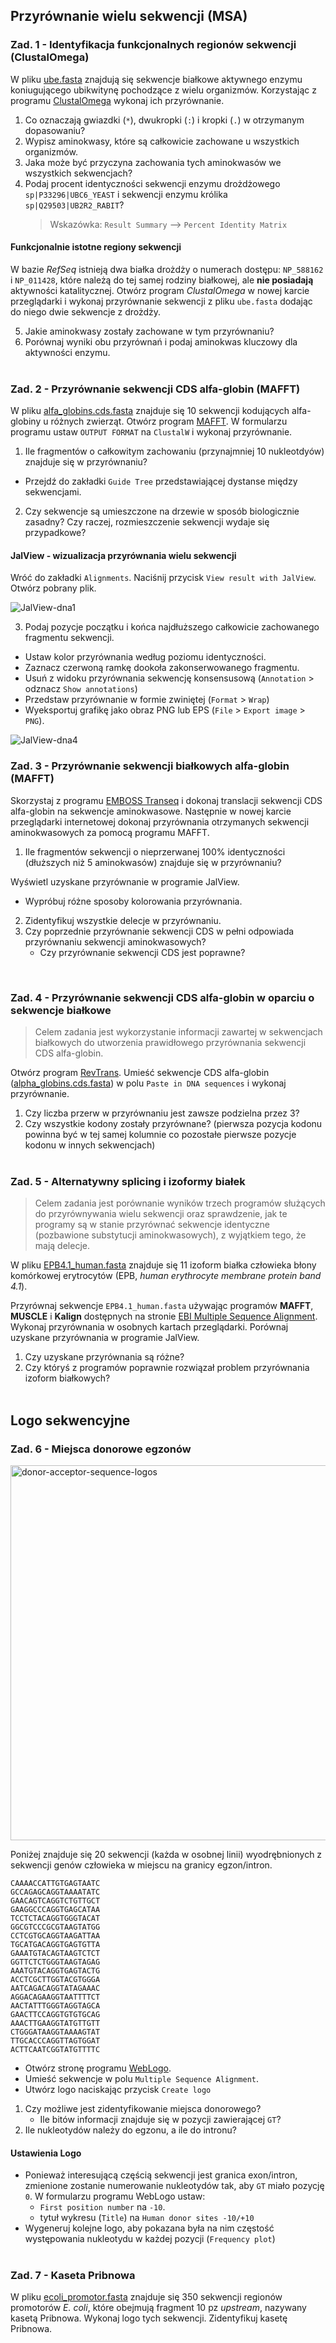 ## Przyrównanie wielu sekwencji (MSA)

### Zad. 1 - Identyfikacja funkcjonalnych regionów sekwencji (ClustalOmega)
W pliku [ube.fasta](./data/ube.fasta) znajdują się sekwencje białkowe aktywnego enzymu koniugującego ubikwitynę pochodzące z wielu organizmów. Korzystając z programu [ClustalOmega](http://www.ebi.ac.uk/Tools/msa/) wykonaj ich przyrównanie.

1. Co oznaczają gwiazdki (`*`), dwukropki (`:`) i kropki (`.`) w otrzymanym dopasowaniu?
2. Wypisz aminokwasy, które są całkowicie zachowane u wszystkich organizmów.
3. Jaka może być przyczyna zachowania tych aminokwasów we wszystkich sekwencjach?
4. Podaj procent identyczności sekwencji enzymu drożdżowego `sp|P33296|UBC6_YEAST` i sekwencji enzymu królika `sp|Q29503|UB2R2_RABIT`?
   > Wskazówka: `Result Summary` –> `Percent Identity Matrix`

#### Funkcjonalnie istotne regiony sekwencji

W bazie *RefSeq* istnieją dwa białka drożdży o numerach dostępu: `NP_588162` i `NP_011428`, które należą do tej samej rodziny białkowej, ale **nie posiadają** aktywności katalitycznej. Otwórz program *ClustalOmega* w nowej karcie przeglądarki i wykonaj przyrównanie sekwencji z pliku `ube.fasta` dodając do niego dwie sekwencje z drożdży.

5. Jakie aminokwasy zostały zachowane w tym przyrównaniu?
6. Porównaj wyniki obu przyrównań i podaj aminokwas kluczowy dla aktywności enzymu.
<br/><br/>

### Zad. 2 - Przyrównanie sekwencji CDS alfa-globin (MAFFT)
W pliku [alfa_globins.cds.fasta](./data/alpha_globins.cds.fasta) znajduje się 10 sekwencji kodujących alfa-globiny u różnych zwierząt. Otwórz program [MAFFT](http://www.ebi.ac.uk/Tools/msa/). W formularzu programu ustaw `OUTPUT FORMAT` na `ClustalW` i wykonaj przyrównanie.

1. Ile fragmentów o całkowitym zachowaniu (przynajmniej 10 nukleotdyów) znajduje się w przyrównaniu?

* Przejdź do zakładki `Guide Tree` przedstawiającej dystanse między sekwencjami. 

2. Czy sekwencje są umieszczone na drzewie w sposób biologicznie zasadny? Czy raczej, rozmieszczenie sekwencji wydaje się przypadkowe?

#### JalView - wizualizacja przyrównania wielu sekwencji
Wróć do zakładki `Alignments`. Naciśnij przycisk `View result with JalView`. Otwórz pobrany plik.

<img src="./images/JalView-dna1.png" alt="JalView-dna1">

3. Podaj pozycje początku i końca najdłuższego całkowicie zachowanego fragmentu sekwencji.

* Ustaw kolor przyrównania według poziomu identyczności.
* Zaznacz czerwoną ramkę dookoła zakonserwowanego fragmentu.
* Usuń z widoku przyrównania sekwencję konsensusową (`Annotation` > odznacz `Show annotations`)
* Przedstaw przyrównanie w formie zwiniętej (`Format` > `Wrap`)
* Wyeksportuj grafikę jako obraz PNG lub EPS (`File` > `Export image` > `PNG`).

<img src="./images/JalView-dna4.png" alt="JalView-dna4">
<br/>

### Zad. 3 - Przyrównanie sekwencji białkowych alfa-globin (MAFFT)
Skorzystaj z programu [EMBOSS Transeq](https://www.ebi.ac.uk/Tools/st/emboss_transeq/) i dokonaj translacji sekwencji CDS alfa-globin na sekwencje aminokwasowe. Następnie w nowej karcie przeglądarki internetowej dokonaj przyrównania otrzymanych sekwencji aminokwasowych za pomocą programu MAFFT.

1. Ile fragmentów sekwencji o nieprzerwanej 100% identyczności (dłuższych niż 5 aminokwasów) znajduje się w przyrównaniu?

Wyświetl uzyskane przyrównanie w programie JalView.
* Wypróbuj różne sposoby kolorowania przyrównania.

2. Zidentyfikuj wszystkie delecje w przyrównaniu.
3. Czy poprzednie przyrównanie sekwencji CDS w pełni odpowiada przyrównaniu sekwencji aminokwasowych?
   * Czy przyrównanie sekwencji CDS jest poprawne?
<br/>

### Zad. 4 - Przyrównanie sekwencji CDS alfa-globin w oparciu o sekwencje białkowe
> Celem zadania jest wykorzystanie informacji zawartej w sekwencjach białkowych do utworzenia prawidłowego przyrównania sekwencji CDS alfa-globin.

Otwórz program [RevTrans](http://www.cbs.dtu.dk/services/RevTrans-2.0/web/). Umieść sekwencje CDS alfa-globin ([alpha_globins.cds.fasta](./data/alpha_globins.cds.fasta)) w polu `Paste in DNA sequences` i wykonaj przyrównanie.

1. Czy liczba przerw w przyrównaniu jest zawsze podzielna przez 3?
2. Czy wszystkie kodony zostały przyrównane? (pierwsza pozycja kodonu powinna być w tej samej kolumnie co pozostałe pierwsze pozycje kodonu w innych sekwencjach)
<br/><br/>


### Zad. 5 - Alternatywny splicing i izoformy białek
> Celem zadania jest porównanie wyników trzech programów służących do przyrównywania wielu sekwencji oraz sprawdzenie, jak te programy są w stanie przyrównać sekwencje identyczne (pozbawione substytucji aminokwasowych), z wyjątkiem tego, że mają delecje.

W pliku [EPB4.1_human.fasta](./data/EPB4.1_human.fasta) znajduje się 11 izoform białka człowieka 
błony komórkowej erytrocytów (EPB, *human erythrocyte membrane protein band 4.1*).

Przyrównaj sekwencje `EPB4.1_human.fasta` używając programów **MAFFT**, **MUSCLE** i **Kalign** dostępnych na stronie [EBI Multiple Sequence Alignment](https://www.ebi.ac.uk/Tools/msa/). Wykonaj przyrównania w osobnych kartach przeglądarki. Porównaj uzyskane przyrównania w programie JalView.

1. Czy uzyskane przyrównania są różne?
2. Czy któryś z programów poprawnie rozwiązał problem przyrównania izoform białkowych?
<br/><br/>


## Logo sekwencyjne

### Zad. 6 - Miejsca donorowe egzonów
<img src="./images/donor-acceptor-sequence-logos.png" alt="donor-acceptor-sequence-logos" width="600px">

Poniżej znajduje się 20 sekwencji (każda w osobnej linii) wyodrębnionych z sekwencji genów człowieka w miejscu na granicy egzon/intron.

```
CAAAACCATTGTGAGTAATC
GCCAGAGCAGGTAAAATATC
GAACAGTCAGGTCTGTTGCT
GAAGGCCCAGGTGAGCATAA
TCCTCTACAGGTGGGTACAT
GGCGTCCCGCGTAAGTATGG
CCTCGTGCAGGTAAGATTAA
TGCATGACAGGTGAGTGTTA
GAAATGTACAGTAAGTCTCT
GGTTCTCTGGGTAAGTAGAG
AAATGTACAGGTGAGTACTG
ACCTCGCTTGGTACGTGGGA
AATCAGACAGGTATAGAAAC
AGGACAGAAGGTAATTTTCT
AACTATTTGGGTAGGTAGCA
GAACTTCCAGGTGTGTGCAG
AAACTTGAAGGTATGTTGTT
CTGGGATAAGGTAAAAGTAT
TTGCACCCAGGTTAGTGGAT
ACTTCAATCGGTATGTTTTC
```

* Otwórz stronę programu [WebLogo](http://weblogo.berkeley.edu/logo.cgi).
* Umieść sekwencje w polu `Multiple Sequence Alignment`.
* Utwórz logo naciskając przycisk `Create logo`

1. Czy możliwe jest zidentyfikowanie miejsca donorowego?
   * Ile bitów informacji znajduje się w pozycji zawierającej `GT`?
2. Ile nukleotydów należy do egzonu, a ile do intronu?

#### Ustawienia Logo
* Ponieważ interesującą częścią sekwencji jest granica exon/intron, zmienione zostanie numerowanie nukleotydów tak, aby `GT` miało pozycję `0`. 
  W formularzu programu WebLogo ustaw:
  - `First position number` na `-10`. 
  - tytuł wykresu (`Title`) na `Human donor sites -10/+10`
* Wygeneruj kolejne logo, aby pokazana była na nim częstość występowania nukleotydu w każdej pozycji (`Frequency plot`)
<br/><br/>

### Zad. 7 - Kaseta Pribnowa
W pliku [ecoli_promotor.fasta](./data/ecoli_promotor.fasta) znajduje się 350 sekwencji regionów promotorów *E. coli*, które obejmują fragment 10 pz *upstream*, nazywany kasetą Pribnowa. Wykonaj logo tych sekwencji. Zidentyfikuj kasetę Pribnowa.